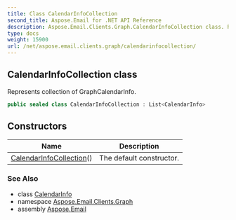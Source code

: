 ```yaml
---
title: Class CalendarInfoCollection
second_title: Aspose.Email for .NET API Reference
description: Aspose.Email.Clients.Graph.CalendarInfoCollection class. Represents collection of GraphCalendarInfo
type: docs
weight: 15900
url: /net/aspose.email.clients.graph/calendarinfocollection/
---
```

## CalendarInfoCollection class

Represents collection of GraphCalendarInfo.

```csharp
public sealed class CalendarInfoCollection : List<CalendarInfo>
```

## Constructors

| Name | Description |
| --- | --- |
| [CalendarInfoCollection](calendarinfocollection/)() | The default constructor. |

### See Also

* class [CalendarInfo](../calendarinfo/)
* namespace [Aspose.Email.Clients.Graph](../../aspose.email.clients.graph/)
* assembly [Aspose.Email](../../)


